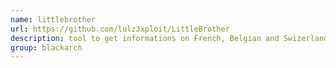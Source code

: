 ```yaml
---
name: littlebrother
url: https://github.com/lulz3xploit/LittleBrother
description: tool to get informations on French, Belgian and Swizerland people. URL : https://github.com/lulz3xploit/LittleBrother Groups : blackarch blackarch-recon blackarch-social
group: blackarch
---
```

